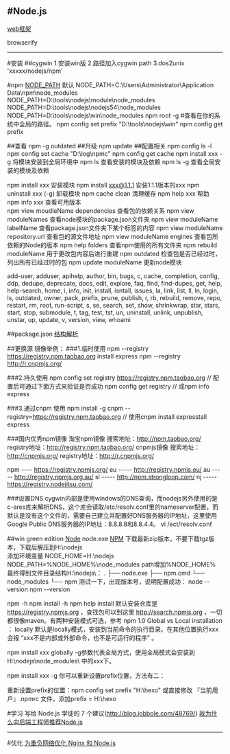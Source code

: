 #Node.js
-----

[web框架](http://www.csdn.net/article/2014-03-25/2818964-web-application-frameworks-for-node-js)

browserify

---
#安装
##cygwin
1.安装win版
2.路径加入cygwin path
3.dos2unix 'xxxxx/nodejs/npm'

#npm
[NODE_PATH](http://segmentfault.com/a/1190000002478924)
默认
NODE_PATH=C:\Users\Administrator\Application Data\npm\node_modules 
NODE_PATH=D:\tools\nodejs\module\node_modules
NODE_PATH=D:\tools\nodejs\nodejs54\node_modules
NODE_PATH=D:\tools\nodejs\win\node_modules
npm root -g     #查看在你的系统中全局的路径。
npm config set prefix "D:\tools\nodejs\win"
npm config get prefix

##查看
npm -g outdated
##升级
npm update <name>
##配置相关
npm config ls -l
npm config set cache "D:\\log\\npmc"
npm config get cache
npm install xxx -g 将模块安装到全局环境中
npm ls 查看安装的模块及依赖
npm ls -g 查看全局安装的模块及依赖

npm install xxx         安装模块
npm install xxx@1.1.1   安装1.1.1版本的xxx
npm uninstall xxx  (-g) 卸载模块
npm cache clean         清理缓存
npm help xxx            帮助
npm info xxx 		查看可用版本	
npm view moudleName dependencies  查看包的依赖关系
npm view moduleNames              查看node模块的package.json文件夹
npm view moduleName labelName     查看package.json文件夹下某个标签的内容
npm view moduleName repository.url  查看包的源文件地址
npm view moduleName engines       查看包所依赖的Node的版本
npm help folders                  查看npm使用的所有文件夹
npm rebuild moduleName            用于更改包内容后进行重建
npm outdated                      检查包是否已经过时，列出所有已经过时的包
npm update moduleName             更新node模块

add-user, adduser, apihelp, author, bin, bugs, c, cache,
completion, config, ddp, dedupe, deprecate, docs, edit,
explore, faq, find, find-dupes, get, help, help-search,
home, i, info, init, install, isntall, issues, la, link,
list, ll, ln, login, ls, outdated, owner, pack, prefix,
prune, publish, r, rb, rebuild, remove, repo, restart, rm,
root, run-script, s, se, search, set, show, shrinkwrap,
star, stars, start, stop, submodule, t, tag, test, tst, un,
uninstall, unlink, unpublish, unstar, up, update, v,
version, view, whoami

##package.json
[结构解析](http://blog.csdn.net/woxueliuyun/article/details/39294375)

##更换源
镜像举例：
###1.临时使用
npm --registry https://registry.npm.taobao.org install express
npm --registry http://r.cnpmjs.org/ 

###2.持久使用
 npm config set registry https://registry.npm.taobao.org
// 配置后可通过下面方式来验证是否成功
npm config get registry
// 或npm info express

###3.通过cnpm
使用
npm install -g cnpm --registry=https://registry.npm.taobao.org
// 使用cnpm install expresstall express

###国内优秀npm镜像
淘宝npm镜像
搜索地址：http://npm.taobao.org/
registry地址：http://registry.npm.taobao.org/
cnpmjs镜像
搜索地址：http://cnpmjs.org/
registry地址：http://r.cnpmjs.org/

npm ---- https://registry.npmjs.org/
eu ----- http://registry.npmjs.eu/
au ----- http://registry.npmjs.org.au/
sl ----- http://npm.strongloop.com/
nj ----- https://registry.nodejitsu.com/




###设置DNS
cygwin内部是使用windows的DNS查询，而nodejs另外使用的是c-ares库来解析DNS，这个库会读取/etc/resolv.conf里的nameserver配置，而默认是没有这个文件的，需要自己建立并配置好DNS服务器的IP地址，这里使用Google Public DNS服务器的IP地址：8.8.8.8和8.8.4.4。
vi /ect/resolv.conf

##win green edition
[Node](http://nodejs.cn/download/) node.exe
[NPM](http://nodejs.org/dist/npm/)
下载最新zip版本，不要下载tgz版本，下载后解压到H:\nodejs\
添加环境变量
NODE_HOME=H:\nodejs
NODE_PATH=%NODE_HOME%\node_modules
path增加%NODE_HOME%\
最终得到文件目录结构H:\nodejs\：
.
├── node.exe
├── npm.cmd
└── node_modules
    └── npm
测试一下，出现版本号，说明配置成功：
node --version
npm --version

npm -h
npm install -h
npm help install
默认安装仓库是 https://registry.npmjs.org ，查找包可以到这里 http://search.npmjs.org ，一切都很像maven。有两种安装模式可选，参考 npm 1.0 Global vs Local installation ： 
locally 
默认是locally模式，安装到当前命令的执行目录。在其他位置执行xxx会报 “xxx不是内部或外部命令，也不是可运行的程序” 。

npm install xxx
globally 
-g参数代表全局方式，使用全局模式会安装到 H:\nodejs\node_modules\ 中的xxx下。

npm install xxx -g
你可以重新设置prefix位置，方法有二：

重新设置prefix的位置：npm config set prefix "H:\hexo"
或直接修改 『当前用户』.npmrc 文件，添加prefix = H:\hexo






#学习
写给 Node.js 学徒的 7 个建议(http://blog.jobbole.com/48769/)
[我为什么向后端工程师推荐Node.js](http://blog.jobbole.com/9378/)


-----
#优化
[为重负网络优化 Nginx 和 Node.js](http://blog.jobbole.com/32670/)






















